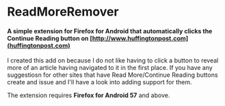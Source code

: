 # ReadMoreRemover

#### A simple extension for **Firefox for Android** that automatically clicks the Continue Reading button on [http://www.huffingtonpost.com](huffingtonpost.com)

I created this add on because I do not like having to click a button to reveal more of an article having navigated to it in the first place. If you have any suggestiosn for other sites that have Read More/Continue Reading buttons create and issue and I'll have a look into adding support for them.

The extension requires **Firefox for Android 57** and above.

